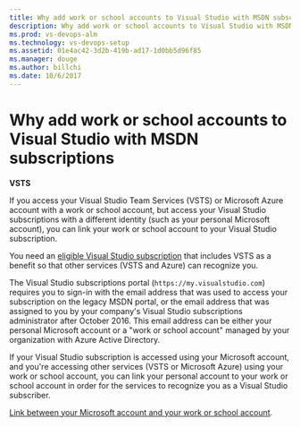```yaml
---
title: Why add work or school accounts to Visual Studio with MSDN subscriptions
description: Why add work or school accounts to Visual Studio with MSDN subscriptions
ms.prod: vs-devops-alm
ms.technology: vs-devops-setup
ms.assetid: 01e4ac42-3d2b-419b-ad17-1d0bb5d96f85
ms.manager: douge
ms.author: billchi
ms.date: 10/6/2017
---
```


# Why add work or school accounts to Visual Studio with MSDN subscriptions

**VSTS**


If you access your Visual Studio Team Services (VSTS) or Microsoft Azure account with a 
work or school account, but access your Visual Studio subscriptions with a different identity (such as your personal 
Microsoft account), you can link your work or school account to your Visual Studio subscription.

You need an [eligible Visual Studio subscription](../accounts/faq-add-delete-users.md#EligibleMSDNSubscriptions) that 
includes VSTS as a benefit so that other services (VSTS and Azure) can recognize you.

The Visual Studio subscriptions portal (```https://my.visualstudio.com```) requires you to sign-in with the email 
address that was used to access your subscription on the legacy MSDN portal, or the email address that was assigned 
to you by your company's Visual Studio subscriptions administrator after October 2016. This email address can be either 
your personal Microsoft account or a "work or school account" managed by your organization with Azure Active Directory.

If your Visual Studio subscription is accessed using your Microsoft account, and you're accessing other services (VSTS or Microsoft Azure) using your work or school account, you can link your personal account to your work or school account in order for the services to recognize you as a Visual Studio subscriber.

[Link between your Microsoft account and your work or school account](link-msdn-subscription-to-organizational-account-vs.md).

